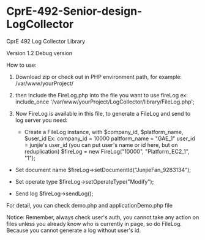 # CprE-492-Senior-design-LogCollector
CprE 492 Log Collector Library

Version 1.2
Debug version

How to use:
1. Download zip or check out in PHP environment path, for example: /var/www/yourProject/

2. then Include the FireLog.php into the file you want to use fireLog
ex: include_once '/var/www/yourProject/LogCollector/library/FileLog.php';

3. Now FireLog is available in this file, to generate a FileLog and send to log server you need:
   - Create a FileLog instance, with $company_id, $platform_name, $user_id
          Ex: company_id = 10000
              paltform_name = "GAE_1"
              user_id = junjie's user_id (you can put user's name or id here, but on reduplication)
      $fireLog = new FireLog("10000", "Platform_EC2_1", "1");
       
  - Set document name
      $fireLog->setDocumentId("JunjieFan_9283134");

  - Set operate type
      $fireLog->setOperateType("Modify");

  - Send log
      $fireLog->sendLog();
      
  For detail, you can check demo.php and applicationDemo.php file    


Notice: Remember, always check user's auth, you cannot take any action on files unless you already know who is currently in page, so do FileLog. Because you cannot generate a log without user's id.


  
 
